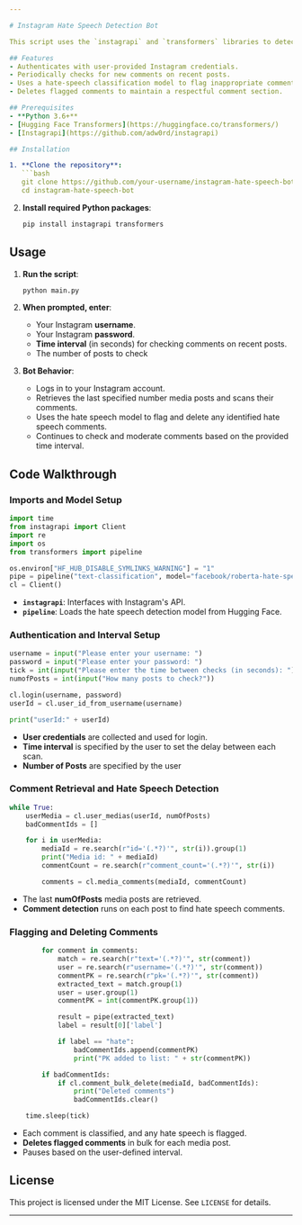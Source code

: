 ```yaml
---

# Instagram Hate Speech Detection Bot

This script uses the `instagrapi` and `transformers` libraries to detect and moderate hate speech in Instagram comments periodically. It leverages a pretrained hate speech model to automatically flag and delete offensive comments from recent media posts at a user-defined time interval.

## Features
- Authenticates with user-provided Instagram credentials.
- Periodically checks for new comments on recent posts.
- Uses a hate-speech classification model to flag inappropriate comments.
- Deletes flagged comments to maintain a respectful comment section.

## Prerequisites
- **Python 3.6+**
- [Hugging Face Transformers](https://huggingface.co/transformers/)
- [Instagrapi](https://github.com/adw0rd/instagrapi)

## Installation

1. **Clone the repository**:
   ```bash
   git clone https://github.com/your-username/instagram-hate-speech-bot.git
   cd instagram-hate-speech-bot
   ```

2. **Install required Python packages**:
   ```bash
   pip install instagrapi transformers
   ```

## Usage

1. **Run the script**:
   ```bash
   python main.py
   ```

2. **When prompted, enter**:
   - Your Instagram **username**.
   - Your Instagram **password**.
   - **Time interval** (in seconds) for checking comments on recent posts.
   - The number of posts to check

3. **Bot Behavior**:
   - Logs in to your Instagram account.
   - Retrieves the last specified number media posts and scans their comments.
   - Uses the hate speech model to flag and delete any identified hate speech comments.
   - Continues to check and moderate comments based on the provided time interval.

## Code Walkthrough

### Imports and Model Setup

```python
import time
from instagrapi import Client
import re
import os
from transformers import pipeline

os.environ["HF_HUB_DISABLE_SYMLINKS_WARNING"] = "1"
pipe = pipeline("text-classification", model="facebook/roberta-hate-speech-dynabench-r4-target")
cl = Client()
```

- **`instagrapi`**: Interfaces with Instagram's API.
- **`pipeline`**: Loads the hate speech detection model from Hugging Face.

### Authentication and Interval Setup

```python
username = input("Please enter your username: ")
password = input("Please enter your password: ")
tick = int(input("Please enter the time between checks (in seconds): "))
numofPosts = int(input("How many posts to check?"))

cl.login(username, password)
userId = cl.user_id_from_username(username)

print("userId:" + userId)
```

- **User credentials** are collected and used for login.
- **Time interval** is specified by the user to set the delay between each scan.
- **Number of Posts** are specified by the user

### Comment Retrieval and Hate Speech Detection

```python
while True:
    userMedia = cl.user_medias(userId, numOfPosts)
    badCommentIds = []

    for i in userMedia:
        mediaId = re.search(r"id='(.*?)'", str(i)).group(1)
        print("Media id: " + mediaId)
        commentCount = re.search(r"comment_count='(.*?)'", str(i))

        comments = cl.media_comments(mediaId, commentCount)
```

- The last **numOfPosts** media posts are retrieved.
- **Comment detection** runs on each post to find hate speech comments.

### Flagging and Deleting Comments

```python
        for comment in comments:
            match = re.search(r"text='(.*?)'", str(comment))
            user = re.search(r"username='(.*?)'", str(comment))
            commentPK = re.search(r"pk='(.*?)'", str(comment))
            extracted_text = match.group(1)
            user = user.group(1)
            commentPK = int(commentPK.group(1))

            result = pipe(extracted_text)
            label = result[0]['label']

            if label == "hate":
                badCommentIds.append(commentPK)
                print("PK added to list: " + str(commentPK))

        if badCommentIds:
            if cl.comment_bulk_delete(mediaId, badCommentIds):
                print("Deleted comments")
                badCommentIds.clear()

    time.sleep(tick)
```

- Each comment is classified, and any hate speech is flagged.
- **Deletes flagged comments** in bulk for each media post.
- Pauses based on the user-defined interval.

## License
This project is licensed under the MIT License. See `LICENSE` for details.

---
```

